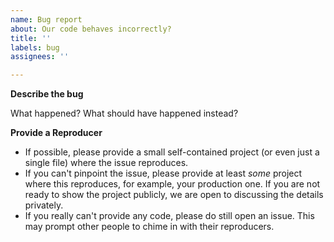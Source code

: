 ```yaml
---
name: Bug report
about: Our code behaves incorrectly?
title: ''
labels: bug
assignees: ''

---
```


<!--
**Double-check**

* Is this *really* a bug?
  - If the behavior is documented, but you disagree with it, please do file an issue, but as a "Design consideration," not a "Bug report."
  - If you don't understand why something behaves the way it does, consider asking on [Discussions](https://github.com/darkmatter-lang/darkmatter/discussions).
* Is the problem not in some third-party library, not in [Darkmatter](https://github.com/darkmatter-lang/darkmatter/issues)?
  - Example: you write for Android, and your code works properly on most devices, but for a couple of them, it fails. Then please direct this to Google and/or the manufacturer of your device.
* Maybe you're using some ancient version, and the problem doesn't happen with the latest releases of the compiler and the library?
-->

**Describe the bug**

What happened? What should have happened instead?

**Provide a Reproducer**

* If possible, please provide a small self-contained project (or even just a single file) where the issue reproduces.
* If you can't pinpoint the issue, please provide at least *some* project where this reproduces, for example, your production one. If you are not ready to show the project publicly, we are open to discussing the details privately.
* If you really can't provide any code, please do still open an issue. This may prompt other people to chime in with their reproducers.
